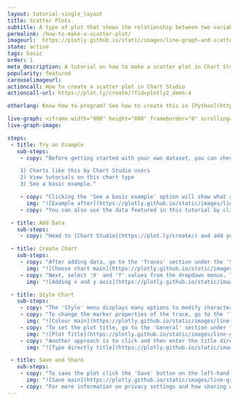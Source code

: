 ```yaml
---
layout: tutorial-single_layout
title: Scatter Plots
subtitle: A type of plot that shows the relationship between two variables.
permalink: /how-to-make-a-scatter-plot/
imageurl:  https://plotly.github.io/static/images/line-graph-and-scatter-plot-with-excel/scatter-thumb.png
state: active
tags: basic
order: 1
meta_description: A tutorial on how to make a scatter plot in Chart Studio.
popularity: featured
carouselimageurl:
actioncall: How to create a scatter plot in Chart Studio
actioncall-url: https://plot.ly/create/?fid=plotly2_demo:4

otherlang: Know how to program? See how to create this in [Python](https://plot.ly/python/line-and-scatter/) or [R](https://plot.ly/r/line-and-scatter/).

live-graph: <iframe width="900" height="800" frameborder="0" scrolling="no" src="https://plot.ly/~plotly2_demo/4.embed"></iframe>
live-graph-image:

steps:
 - title: Try an Example
   sub-steps:
    - copy: "Before getting started with your own dataset, you can check out an example. First, select the 'Type' menu. Hovering the mouse over the chart type icon, will display three options:

    1) Charts like this by Chart Studio users
    2) View tutorials on this chart type
    3) See a basic example."

    - copy: "Clicking the 'See a basic example' option will show what a sample chart looks like after adding data and editing with the style. You'll also see what labels and style attributes were selected for this specific chart, as well as the end result."
      img: "![Example after](https://plotly.github.io/static/images/line-graph-and-scatter-plot-with-excel/scatter-try-example.gif)"
    - copy: "You can also use the data featured in this tutorial by clicking on 'Open This Data in Chart Studio' on the left-hand side. It'll open in Chart Studio."

 - title: Add Data
   sub-steps:
    - copy: "Head to [Chart Studio](https://plot.ly/create/) and add your data. You have the option of typing directly in the grid, uploading your file, or entering a URL of an online dataset. Chart Studio accepts .xls, .xlsx, or .csv files. For more information on how to enter your data, see [this](https://help.plot.ly/add-data-to-the-plotly-grid/) tutorial."

 - title: Create Chart
   sub-steps:
    - copy: "After adding data, go to the 'Traces' section under the 'Structure' menu on the left-hand side. Choose the 'Type' of trace, then choose 'Scatter' under 'Simple' chart type."
      img: "![Choose chart main](https://plotly.github.io/static/images/line-graph-and-scatter-plot-with-excel/scatter-choose-chart.png)"
    - copy: "Next, select 'X' and 'Y' values from the dropdown menus. This will create a scatter trace, as seen below."
      img: "![Adding x and y axis](https://plotly.github.io/static/images/line-graph-and-scatter-plot-with-excel/scatter-import-data.png)"

 - title: Style Chart
   sub-steps:
    - copy: "The 'Style' menu displays many options to modify characteristics of the overall chart layout or the individual traces. To see more options about styling the chart visit the [style and layout](https://help.plot.ly/tutorials/#layout) section of the Chart Studio documentation."
    - copy: "To change the marker properties of the trace, go to the 'Traces' section under the 'Style' menu."
      img: "![Colour main](https://plotly.github.io/static/images/line-graph-and-scatter-plot-with-excel/scatter-colour-panel.gif)"
    - copy: "To set the plot title, go to the 'General' section under the 'Style' menu and type in the plot title within the textbox provided under 'Title'."
      img: "![Plot Title](https://plotly.github.io/static/images/line-graph-and-scatter-plot-with-excel/scatter-title.png)"
    - copy: "Another approach is to click and then enter the title directly on the plot interface. The same can be done for the axes title and the legends."
      img: "![Type directly title](https://plotly.github.io/static/images/line-graph-and-scatter-plot-with-excel/scatter-title-direct.gif)"

 - title: Save and Share
   sub-steps:
    - copy: "To save the plot click the 'Save' button on the left-hand side. A save modal will appear, as seen below, where you can specify the filenames and privacy settings for your plot and data grid."
      img: "![Save main](https://plotly.github.io/static/images/line-graph-and-scatter-plot-with-excel/scatter-save-main.png)"
    - copy: "For more information on privacy settings and how sharing works, visit Chart Studio's [sharing tutorial](http://help.plot.ly/save-share-and-export-in-plotly/)."
---
```

